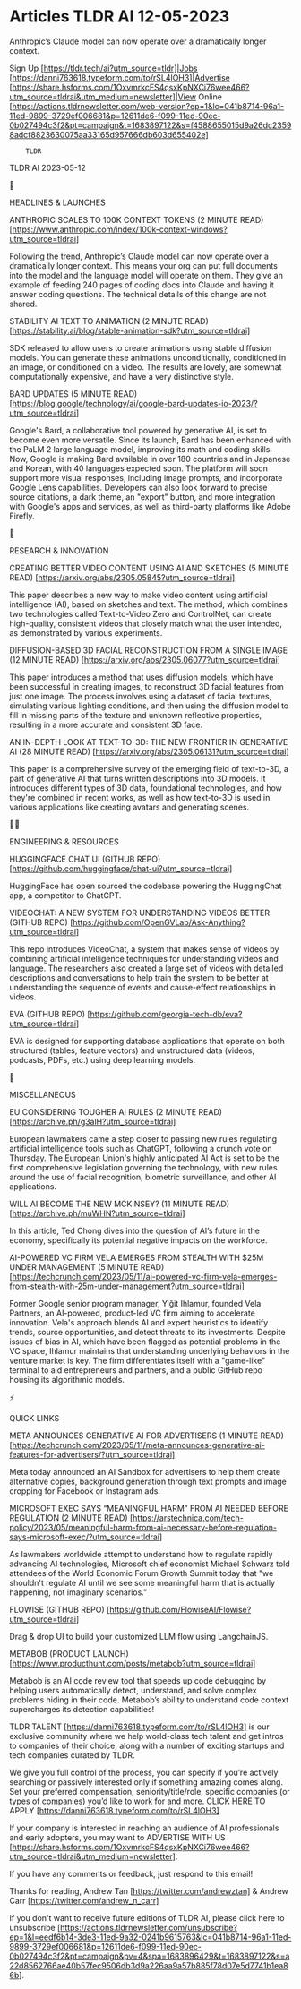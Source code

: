 # Articles TLDR AI 12-05-2023

Anthropic’s Claude model can now operate over a dramatically longer
context.  

Sign Up [https://tldr.tech/ai?utm_source=tldr]|Jobs
[https://danni763618.typeform.com/to/rSL4lOH3]|Advertise
[https://share.hsforms.com/1OxvmrkcFS4qsxKpNXCi76wee466?utm_source=tldrai&utm_medium=newsletter]|View
Online
[https://actions.tldrnewsletter.com/web-version?ep=1&lc=041b8714-96a1-11ed-9899-3729ef006681&p=12611de6-f099-11ed-90ec-0b027494c3f2&pt=campaign&t=1683897122&s=f4588655015d9a26dc23598adcf8823630075aa33165d957666db603d655402e]


		TLDR 

TLDR AI 2023-05-12

🚀 

HEADLINES & LAUNCHES

ANTHROPIC SCALES TO 100K CONTEXT TOKENS (2 MINUTE READ)
[https://www.anthropic.com/index/100k-context-windows?utm_source=tldrai]


Following the trend, Anthropic’s Claude model can now operate over a
dramatically longer context. This means your org can put full
documents into the model and the language model will operate on them.
They give an example of feeding 240 pages of coding docs into Claude
and having it answer coding questions. The technical details of this
change are not shared. 

STABILITY AI TEXT TO ANIMATION (2 MINUTE READ)
[https://stability.ai/blog/stable-animation-sdk?utm_source=tldrai] 

SDK released to allow users to create animations using stable
diffusion models. You can generate these animations unconditionally,
conditioned in an image, or conditioned on a video. The results are
lovely, are somewhat computationally expensive, and have a very
distinctive style. 

BARD UPDATES (5 MINUTE READ)
[https://blog.google/technology/ai/google-bard-updates-io-2023/?utm_source=tldrai]


Google's Bard, a collaborative tool powered by generative AI, is set
to become even more versatile. Since its launch, Bard has been
enhanced with the PaLM 2 large language model, improving its math and
coding skills. Now, Google is making Bard available in over 180
countries and in Japanese and Korean, with 40 languages expected soon.
The platform will soon support more visual responses, including image
prompts, and incorporate Google Lens capabilities. Developers can also
look forward to precise source citations, a dark theme, an "export"
button, and more integration with Google's apps and services, as well
as third-party platforms like Adobe Firefly. 

🧠 

RESEARCH & INNOVATION

CREATING BETTER VIDEO CONTENT USING AI AND SKETCHES (5 MINUTE READ)
[https://arxiv.org/abs/2305.05845?utm_source=tldrai] 

This paper describes a new way to make video content using artificial
intelligence (AI), based on sketches and text. The method, which
combines two technologies called Text-to-Video Zero and ControlNet,
can create high-quality, consistent videos that closely match what the
user intended, as demonstrated by various experiments. 

DIFFUSION-BASED 3D FACIAL RECONSTRUCTION FROM A SINGLE IMAGE (12
MINUTE READ) [https://arxiv.org/abs/2305.06077?utm_source=tldrai] 

This paper introduces a method that uses diffusion models, which have
been successful in creating images, to reconstruct 3D facial features
from just one image. The process involves using a dataset of facial
textures, simulating various lighting conditions, and then using the
diffusion model to fill in missing parts of the texture and unknown
reflective properties, resulting in a more accurate and consistent 3D
face. 

AN IN-DEPTH LOOK AT TEXT-TO-3D: THE NEW FRONTIER IN GENERATIVE AI (28
MINUTE READ) [https://arxiv.org/abs/2305.06131?utm_source=tldrai] 

This paper is a comprehensive survey of the emerging field of
text-to-3D, a part of generative AI that turns written descriptions
into 3D models. It introduces different types of 3D data, foundational
technologies, and how they're combined in recent works, as well as how
text-to-3D is used in various applications like creating avatars and
generating scenes. 

🧑‍💻 

ENGINEERING & RESOURCES

HUGGINGFACE CHAT UI (GITHUB REPO)
[https://github.com/huggingface/chat-ui?utm_source=tldrai] 

HuggingFace has open sourced the codebase powering the HuggingChat
app, a competitor to ChatGPT. 

VIDEOCHAT: A NEW SYSTEM FOR UNDERSTANDING VIDEOS BETTER (GITHUB REPO)
[https://github.com/OpenGVLab/Ask-Anything?utm_source=tldrai] 

This repo introduces VideoChat, a system that makes sense of videos by
combining artificial intelligence techniques for understanding videos
and language. The researchers also created a large set of videos with
detailed descriptions and conversations to help train the system to be
better at understanding the sequence of events and cause-effect
relationships in videos. 

EVA (GITHUB REPO)
[https://github.com/georgia-tech-db/eva?utm_source=tldrai] 

EVA is designed for supporting database applications that operate on
both structured (tables, feature vectors) and unstructured data
(videos, podcasts, PDFs, etc.) using deep learning models. 

🎁 

MISCELLANEOUS

EU CONSIDERING TOUGHER AI RULES (2 MINUTE READ)
[https://archive.ph/g3alH?utm_source=tldrai] 

European lawmakers came a step closer to passing new rules regulating
artificial intelligence tools such as ChatGPT, following a crunch vote
on Thursday. The European Union's highly anticipated AI Act is set to
be the first comprehensive legislation governing the technology, with
new rules around the use of facial recognition, biometric
surveillance, and other AI applications. 

WILL AI BECOME THE NEW MCKINSEY? (11 MINUTE READ)
[https://archive.ph/muWHN?utm_source=tldrai] 

In this article, Ted Chong dives into the question of AI’s future in
the economy, specifically its potential negative impacts on the
workforce. 

AI-POWERED VC FIRM VELA EMERGES FROM STEALTH WITH $25M UNDER
MANAGEMENT (5 MINUTE READ)
[https://techcrunch.com/2023/05/11/ai-powered-vc-firm-vela-emerges-from-stealth-with-25m-under-management?utm_source=tldrai]


Former Google senior program manager, Yiğit Ihlamur, founded Vela
Partners, an AI-powered, product-led VC firm aiming to accelerate
innovation. Vela's approach blends AI and expert heuristics to
identify trends, source opportunities, and detect threats to its
investments. Despite issues of bias in AI, which have been flagged as
potential problems in the VC space, Ihlamur maintains that
understanding underlying behaviors in the venture market is key. The
firm differentiates itself with a "game-like" terminal to aid
entrepreneurs and partners, and a public GitHub repo housing its
algorithmic models. 

⚡ 

QUICK LINKS

META ANNOUNCES GENERATIVE AI FOR ADVERTISERS (1 MINUTE READ)
[https://techcrunch.com/2023/05/11/meta-announces-generative-ai-features-for-advertisers/?utm_source=tldrai]


Meta today announced an AI Sandbox for advertisers to help them create
alternative copies, background generation through text prompts and
image cropping for Facebook or Instagram ads. 

MICROSOFT EXEC SAYS “MEANINGFUL HARM” FROM AI NEEDED BEFORE
REGULATION (2 MINUTE READ)
[https://arstechnica.com/tech-policy/2023/05/meaningful-harm-from-ai-necessary-before-regulation-says-microsoft-exec/?utm_source=tldrai]


As lawmakers worldwide attempt to understand how to regulate rapidly
advancing AI technologies, Microsoft chief economist Michael Schwarz
told attendees of the World Economic Forum Growth Summit today that
"we shouldn't regulate AI until we see some meaningful harm that is
actually happening, not imaginary scenarios." 

FLOWISE (GITHUB REPO)
[https://github.com/FlowiseAI/Flowise?utm_source=tldrai] 

Drag & drop UI to build your customized LLM flow using LangchainJS. 

METABOB (PRODUCT LAUNCH)
[https://www.producthunt.com/posts/metabob?utm_source=tldrai] 

Metabob is an AI code review tool that speeds up code debugging by
helping users automatically detect, understand, and solve complex
problems hiding in their code. Metabob’s ability to understand code
context supercharges its detection capabilities! 

TLDR TALENT [https://danni763618.typeform.com/to/rSL4lOH3] is our
exclusive community where we help world-class tech talent and get
intros to companies of their choice, along with a number of exciting
startups and tech companies curated by TLDR.

We give you full control of the process, you can specify if you’re
actively searching or passively interested only if something amazing
comes along. Set your preferred compensation, seniority/title/role,
specific companies (or types of companies) you’d like to work for
and more. CLICK HERE TO APPLY
[https://danni763618.typeform.com/to/rSL4lOH3].

If your company is interested in reaching an audience of AI
professionals and early adopters, you may want to ADVERTISE WITH US
[https://share.hsforms.com/1OxvmrkcFS4qsxKpNXCi76wee466?utm_source=tldrai&utm_medium=newsletter].


If you have any comments or feedback, just respond to this email! 

Thanks for reading, 
Andrew Tan [https://twitter.com/andrewztan] & Andrew Carr
[https://twitter.com/andrew_n_carr] 

If you don't want to receive future editions of TLDR AI, please click
here to unsubscribe
[https://actions.tldrnewsletter.com/unsubscribe?ep=1&l=eedf6b14-3de3-11ed-9a32-0241b9615763&lc=041b8714-96a1-11ed-9899-3729ef006681&p=12611de6-f099-11ed-90ec-0b027494c3f2&pt=campaign&pv=4&spa=1683896429&t=1683897122&s=a22d8562766ae40b57fec9506db3d9a226aa9a57b885f78d07e5d7741b1ea86b].


 
